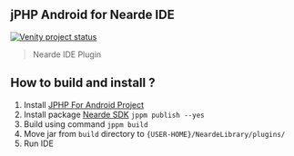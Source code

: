 ## jPHP Android for Nearde IDE

[![Venity project status](https://img.shields.io/badge/Venity-incubation-yellow.svg)](https://vk.com/venity)

> Nearde IDE Plugin

## How to build and install ?

1. Install [JPHP For Android Project](https://github.com/VenityStudio/jphp-android)
2. Install package [Nearde SDK](https://github.com/VenityStudio/Nearde-SDK) ``jppm publish --yes``
3. Build using command ``jppm build``
4. Move jar from ``build`` directory to ``{USER-HOME}/NeardeLibrary/plugins/``
5. Run IDE
